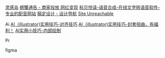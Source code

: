 [灵感岛](https://www.linggandaquan.com/)
[螃蟹通告 - 商家投放 网红变现](https://www.pangxietonggao.com/)
[标贝悦读-语音合成-在线文字转语音软件-专业的配音网站](https://yuedu.data-baker.com/)
[稿定设计 - 设计导航](https://www.designnavs.com/site/147.html)
[Site Unreachable](https://unsplash.com/)



Ai
[AI（illustrator)实用技巧-对齐技巧](https://www.xiaohongshu.com/explore/65372986000000001e03ca42?m_source=itab)
[AI（illustrator)实用技巧-封套扭曲，有福利！](https://www.xiaohongshu.com/explore/65333948000000001e032403?m_source=itab)
[AI实用小技巧-内部绘制](https://www.xiaohongshu.com/explore/65308bb5000000001e0329f2?m_source=itab)

Pr



figma



